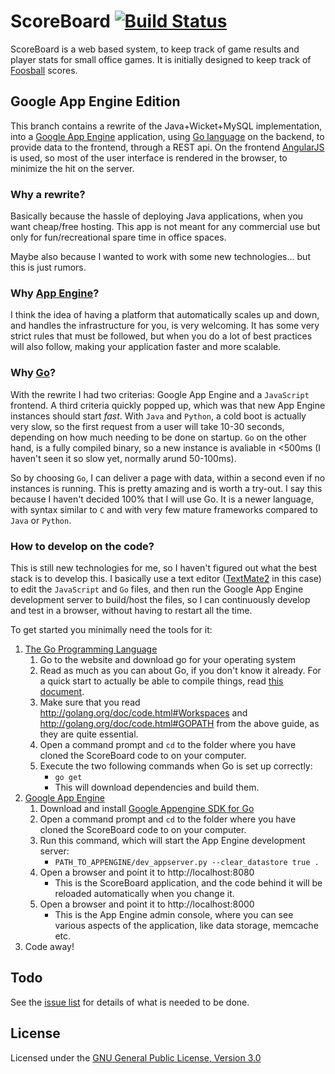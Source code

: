 # ScoreBoard [![Build Status](https://drone.io/github.com/frankbille/ScoreBoard/status.png)](https://drone.io/github.com/frankbille/ScoreBoard/latest)


ScoreBoard is a web based system, to keep track of game results and player stats
for small office games. It is initially designed to keep track of
[Foosball][foosball] scores.


## Google App Engine Edition

This branch contains a rewrite of the Java+Wicket+MySQL implementation, into a
[Google App Engine][gae] application, using [Go language][golang] on the backend,
to provide data to the frontend, through a REST api. On the frontend
[AngularJS][angularjs] is used, so most of the user interface is rendered in
the browser, to minimize the hit on the server.


### Why a rewrite?

Basically because the hassle of deploying Java applications, when you want
cheap/free hosting. This app is not meant for any commercial use but only for
fun/recreational spare time in office spaces.

Maybe also because I wanted to work with some new technologies...
but this is just rumors. 


### Why [App Engine][gae]?

I think the idea of having a platform that automatically scales up and down,
and handles the infrastructure for you, is very welcoming. It has some very
strict rules that must be followed, but when you do a lot of best practices
will also follow, making your application faster and more scalable.


### Why [Go][golang]?

With the rewrite I had two criterias: Google App Engine and a `JavaScript` frontend.
A third criteria quickly popped up, which was that new App Engine instances should
start *fast*. With `Java` and `Python`, a cold boot is actually very slow, so the first
request from a user will take 10-30 seconds, depending on how much needing to be
done on startup. `Go` on the other hand, is a fully compiled binary, so a new instance
is avaliable in <500ms (I haven't seen it so slow yet, normally arund 50-100ms).

So by choosing `Go`, I can deliver a page with data, within a second even if no
instances is running. This is pretty amazing and is worth a try-out. I say this
because I haven't decided 100% that I will use Go. It is a newer language, with
syntax similar to `C` and with very few mature frameworks compared to `Java` or
`Python`.

### How to develop on the code?

This is still new technologies for me, so I haven't figured out what the best
stack is to develop this. I basically use a text editor ([TextMate2][textmate]
in this case) to edit the `JavaScript` and `Go` files, and then run the Google
App Engine development server to build/host the files, so I can continuously
develop and test in a browser, without having to restart all the time.

To get started you minimally need the tools for it:

1. [The Go Programming Language][golang]
   1. Go to the website and download go for your operating system
   2. Read as much as you can about Go, if you don't know it already. 
      For a quick start to actually be able to compile things, read [this document][goinstalldoc].
   3. Make sure that you read http://golang.org/doc/code.html#Workspaces and http://golang.org/doc/code.html#GOPATH
      from the above guide, as they are quite essential.
   4. Open a command prompt and `cd` to the folder where you have cloned the ScoreBoard
      code to on your computer.
   5. Execute the two following commands when Go is set up correctly:
      * `go get`
	  * This will download dependencies and build them.
2. [Google App Engine][gae]
   1. Download and install [Google Appengine SDK for Go][gaeinstall]
   2. Open a command prompt and `cd` to the folder where you have cloned the ScoreBoard
      code to on your computer.
   3. Run this command, which will start the App Engine development server:
      * `PATH_TO_APPENGINE/dev_appserver.py --clear_datastore true .`
   4. Open a browser and point it to http://localhost:8080
      * This is the ScoreBoard application, and the code behind it will be reloaded
        automatically when you change it.
   5. Open a browser and point it to http://localhost:8000
      * This is the App Engine admin console, where you can see various aspects of the
        application, like data storage, memcache etc.
3. Code away!


## Todo

See the [issue list][issues] for details of what is needed to be done.


## License

Licensed under the [GNU General Public License, Version 3.0][license]


[foosball]: http://en.wikipedia.org/wiki/Table_football
[issues]: https://github.com/frankbille/ScoreBoard/issues
[license]: http://www.gnu.org/licenses/gpl.html
[gae]: http://developers.google.com/appengine
[gaeinstall]: https://developers.google.com/appengine/downloads#Google_App_Engine_SDK_for_Go
[golang]: http://golang.org
[goinstalldoc]: http://golang.org/doc/install
[angularjs]: http://angularjs.org
[textmate]: http://macromates.com
